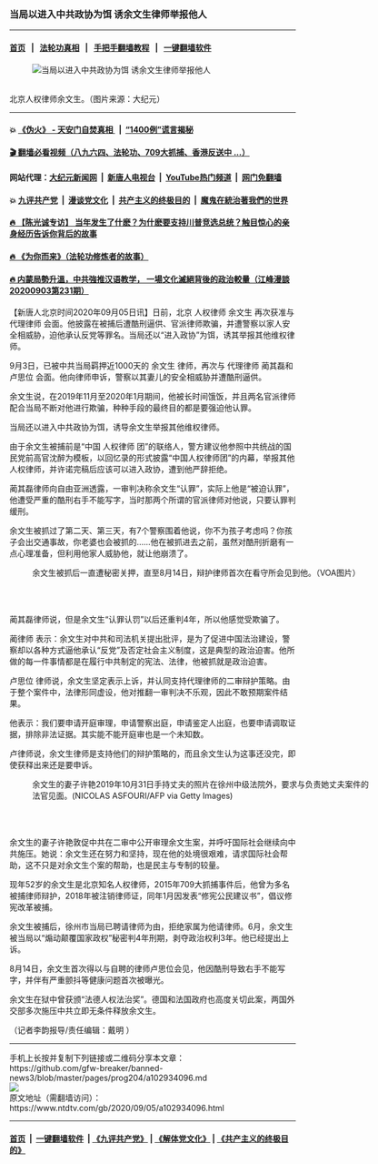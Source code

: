 ### 当局以进入中共政协为饵 诱余文生律师举报他人
------------------------

#### [首页](https://github.com/gfw-breaker/banned-news3/blob/master/README.md) &nbsp;&nbsp;|&nbsp;&nbsp; [法轮功真相](https://github.com/begood0513/basic/blob/master/README.md)  &nbsp;&nbsp;|&nbsp;&nbsp; [手把手翻墙教程](https://github.com/gfw-breaker/guides/wiki)  &nbsp;&nbsp;|&nbsp;&nbsp; [一键翻墙软件](https://github.com/gfw-breaker/nogfw/blob/master/README.md)  



<div><div class="featured_image">
 <figure>
  <img alt="当局以进入中共政协为饵 诱余文生律师举报他人" src="https://i.ntdtv.com/assets/uploads/2019/02/yuwensheng-800x450.jpg"/>
 </figure><br/>
 <span class="caption">
  北京人权律师余文生。（图片来源：大纪元）
 </span>
</div>
</div><hr/>

#### 💥 [《伪火》 - 天安门自焚真相 ](http://141.164.51.119:10000/videos/blog/weihuo.html)&nbsp; |&nbsp; [“1400例”谎言揭秘  ](http://141.164.51.119:10000/videos/blog/jiexi1400.html)

#### [ 🎬  翻墙必看视频（八九六四、法轮功、709大抓捕、香港反送中 ...）](https://github.com/gfw-breaker/links/blob/master/banned.md)

#### 网站代理：[大纪元新闻网](http://167.172.10.89:10080/gb/) &nbsp;|&nbsp; [新唐人电视台](http://167.172.10.89:8808/gb/)  &nbsp;|&nbsp; [YouTube热门频道](http://158.247.203.241/youtube.html) &nbsp;|&nbsp; [网门免翻墙](http://158.247.203.241:11000/show.aspx?name=ogHome)

#### 💥 [九评共产党](http://141.164.51.119:10000/videos/res/jiuping/)&nbsp; |&nbsp; [漫谈党文化](http://141.164.51.119:10000/videos/res/mtdwh/)&nbsp; |&nbsp; [共产主义的终极目的](http://141.164.51.119:10000/videos/res/zjmd/)&nbsp; |&nbsp; [魔鬼在統治著我們的世界](http://141.164.51.119:10000/videos/res/TheSpecter/)  

#### [ 🔥  【陈光诚专访】 当年发生了什麽？为什麽要支持川普竞选总统？触目惊心的亲身经历告诉你背后的故事](http://141.164.51.119:10000/videos/news/cgc02.html)

#### [ 🔥  《为你而来》（法轮功修炼者的故事）](http://141.164.51.119:10000/videos/news/ComingForYou.html)

#### [ 🔥  内蒙局勢升溫，中共強推汉语教学， 一場文化滅絕背後的政治較量（江峰漫談20200903第231期）](http://141.164.51.119:10000/videos/news/jf03.html)

<div><div class="post_content" itemprop="articleBody">
 <p>
  【新唐人北京时间2020年09月05日讯】日前，北京
  <ok href="https://www.ntdtv.com/gb/人权律师.htm">
   人权律师
  </ok>
  <ok href="https://www.ntdtv.com/gb/余文生.htm">
   余文生
  </ok>
  再次获准与
  <ok href="https://www.ntdtv.com/gb/代理律师.htm">
   代理律师
  </ok>
  会面。他披露在被捕后遭酷刑逼供、官派律师欺骗，并遭警察以家人安全相威胁，迫他承认反党等罪名。当局还以“进入政协”为饵，诱其举报其他维权律师。
 </p>
 <p>
  9月3日，已被中共当局羁押近1000天的
  <ok href="https://www.ntdtv.com/gb/余文生.htm">
   余文生
  </ok>
  律师，再次与
  <ok href="https://www.ntdtv.com/gb/代理律师.htm">
   代理律师
  </ok>
  蔺其磊和
  <ok href="https://www.ntdtv.com/gb/卢思位.htm">
   卢思位
  </ok>
  会面。他向律师申诉，警察以其妻儿的安全相威胁并遭酷刑逼供。
 </p>
 <p>
  余文生说，在2019年11月至2020年1月期间，他被长时间饿饭，并且两名官派律师配合当局不断对他进行欺骗，种种手段的最终目的都是要强迫他认罪。
 </p>
 <p>
  当局还以进入中共政协为饵，诱导余文生举报其他维权律师。
 </p>
 <p>
  由于余文生被捕前是“中国
  <ok href="https://www.ntdtv.com/gb/人权律师.htm">
   人权律师
  </ok>
  团”的联络人，警方建议他参照中共统战的国民党前高官沈醉为模板，以回忆录的形式披露“中国人权律师团”的内幕，举报其他人权律师，并许诺完稿后应该可以进入政协，遭到他严辞拒绝。
 </p>
 <p>
  蔺其磊律师向自由亚洲透露，一审判决称余文生“认罪”，实际上他是“被迫认罪”，他遭受严重的酷刑右手不能写字，当时那两个所谓的官派律师对他说，只要认罪判缓刑。
 </p>
 <p>
  余文生被抓过了第二天、第三天，有7个警察围着他说，你不为孩子考虑吗？你孩子会出交通事故，你老婆也会被抓的……他在被抓进去之前，虽然对酷刑折磨有一点心理准备，但利用他家人威胁他，就让他崩溃了。
 </p>
 <figure class="wp-caption alignnone" id="attachment_102918203" style="width: 600px">
  <ok href="https://i.ntdtv.com/assets/uploads/2020/08/yuwensheng.jpg">
   <img alt="" class="size-medium wp-image-102918203" src="https://i.ntdtv.com/assets/uploads/2020/08/yuwensheng-600x338.jpg"/>
  </ok>
  <br/><figcaption class="wp-caption-text">
   余文生被抓后一直遭秘密关押，直至8月14日，辩护律师首次在看守所会见到他。（VOA图片）
  </figcaption><br/>
 </figure><br/>
 <p>
  蔺其磊律师说，但是余文生“认罪认罚”以后还重判4年，所以他感觉受欺骗了。
 </p>
 <p>
  <ok href="https://www.ntdtv.com/gb/蔺律师.htm">
   蔺律师
  </ok>
  表示：余文生对中共和司法机关提出批评，是为了促进中国法治建设，警察却以各种方式逼他承认“反党”及否定社会主义制度，这是典型的政治迫害。他所做的每一件事情都是在履行中共制定的宪法、法律，他被抓就是政治迫害。
 </p>
 <p>
  <ok href="https://www.ntdtv.com/gb/卢思位.htm">
   卢思位
  </ok>
  律师说，余文生坚定表示上诉，并认同支持代理律师的二审辩护策略。由于整个案件中，法律形同虚设，他对推翻一审判决不乐观，因此不敢预期案件结果。
 </p>
 <p>
  他表示：我们要申请开庭审理，申请警察出庭，申请鉴定人出庭，也要申请调取证据，排除非法证据。其实能不能开庭审也是一个未知数。
 </p>
 <p>
  卢律师说，余文生律师是支持他们的辩护策略的，而且余文生认为这事还没完，即使获释出来还是要申诉。
 </p>
 <figure class="wp-caption alignnone" id="attachment_102873412" style="width: 600px">
  <ok href="https://i.ntdtv.com/assets/uploads/2020/06/GettyImages-1179236929.jpg">
   <img alt="" class="size-medium wp-image-102873412" src="https://i.ntdtv.com/assets/uploads/2020/06/GettyImages-1179236929-600x360.jpg"/>
  </ok>
  <br/><figcaption class="wp-caption-text">
   余文生的妻子许艳2019年10月31日手持丈夫的照片在徐州中级法院外，要求与负责她丈夫案件的法官见面。(NICOLAS ASFOURI/AFP via Getty Images)
  </figcaption><br/>
 </figure><br/>
 <p>
  余文生的妻子许艳敦促中共在二审中公开审理余文生案，并呼吁国际社会继续向中共施压。她说：余文生还在努力和坚持，现在他的处境很艰难，请求国际社会帮助，这不只是对余文生个案的帮助，也是民主与专制的较量。
 </p>
 <p>
  现年52岁的余文生是北京知名人权律师，2015年709大抓捕事件后，他曾为多名被捕律师辩护，2018年被注销律师证，同年1月因发表“修宪公民建议书”，倡议修宪改革被捕。
 </p>
 <p>
  余文生被捕后，徐州市当局已聘请律师为由，拒绝家属为他请律师。6月，余文生被当局以“煽动颠覆国家政权”秘密判4年刑期，剥夺政治权利3年。他已经提出上诉。
 </p>
 <p>
  8月14日，余文生首次得以与自聘的律师卢思位会见，他因酷刑导致右手不能写字，并伴有严重颤抖等健康问题首次被曝光。
 </p>
 <p>
  余文生在狱中曾获颁“法德人权法治奖”。德国和法国政府也高度关切此案，两国外交部多次施压中共立即无条件释放余文生。
 </p>
 <p>
  （记者李韵报导/责任编辑：戴明 ）
 </p>
 <div class="single_ad">
 </div>
</div>
</div>
<hr/>
手机上长按并复制下列链接或二维码分享本文章：<br/>
https://github.com/gfw-breaker/banned-news3/blob/master/pages/prog204/a102934096.md <br/>
<a href='https://github.com/gfw-breaker/banned-news3/blob/master/pages/prog204/a102934096.md'><img src='https://github.com/gfw-breaker/banned-news3/blob/master/pages/prog204/a102934096.md.png'/></a> <br/>
原文地址（需翻墙访问）：https://www.ntdtv.com/gb/2020/09/05/a102934096.html


------------------------
#### [首页](https://github.com/gfw-breaker/banned-news3/blob/master/README.md) &nbsp;|&nbsp; [一键翻墙软件](https://github.com/gfw-breaker/nogfw/blob/master/README.md) &nbsp;| [《九评共产党》](https://github.com/gfw-breaker/9ping.md/blob/master/README.md#九评之一评共产党是什么) | [《解体党文化》](https://github.com/gfw-breaker/jtdwh.md/blob/master/README.md) | [《共产主义的终极目的》](https://github.com/gfw-breaker/gczydzjmd.md/blob/master/README.md)


<img src='http://gfw-breaker.win/banned-news3/pages/prog204/a102934096.md' width='0px' height='0px'/>